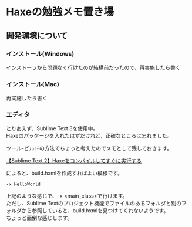 # Haxeの勉強メモ置き場

## 開発環境について

### インストール(Windows)

インストーラから問題なく行けたのが結構前だったので、再実施したら書く

### インストール(Mac)

再実施したら書く

### エディタ

とりあえず、Sublime Text 3を使用中。  
Haxeのパッケージを入れたはずだけれど、正確なところは忘れました。

ツール-ビルドの方法でちょっと考えたのでメモとして残しておきます。

[【Sublime Text 2】Haxeをコンパイルしてすぐに実行する](http://qiita.com/2dgames_jp/items/0bcebd6375b58912b42f)

によると、build.hxmlを作成すればよい模様です。

```
-x HelloWorld
```

上記のような感じで、-x &lt;main_class&gt;で行けます。  
ただし、Sublime Textのプロジェクト機能でファイルのあるフォルダと別のフォルダから参照していると、build.hxmlを見つけてくれないようです。  
ちょっと面倒な感じします。